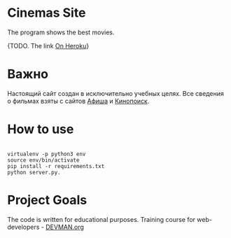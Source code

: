 # Cinemas Site

The program shows the best movies.

{TODO.  The link [On Heroku](https://)}

# Важно
Настоящий сайт создан в исключительно учебных целях. Все сведения о фильмах взяты с сайтов [Афиша](https://www.afisha.ru) и [Кинопоиск](https://www.kinopoisk.ru).

# How to use

```#!bash

virtualenv -p python3 env
source env/bin/activate
pip install -r requirements.txt
python server.py.

```

# Project Goals

The code is written for educational purposes. Training course for web-developers - [DEVMAN.org](https://devman.org)
